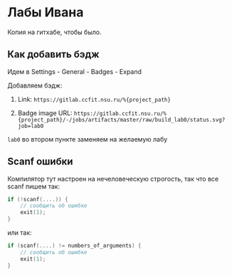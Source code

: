 # Лабы Ивана
Копия на гитхабе, чтобы было.

## Как добавить бэдж
Идем в Settings - General - Badges - Expand

Добавляем бэдж:

1. Link: `https://gitlab.ccfit.nsu.ru/%{project_path}`

2. Badge image URL: `https://gitlab.ccfit.nsu.ru/%{project_path}/-/jobs/artifacts/master/raw/build_lab0/status.svg?job=lab0`

`lab0` во втором пункте заменяем на желаемую лабу

## Scanf ошибки
Компилятор тут настроен на нечеловеческую строгость, так что все scanf пишем так:

```c
if (!scanf(....)) {
    // сообщить об ошибке
    exit(1);
}
```

или так:
```c
if (scanf(....) != numbers_of_arguments) {
    // сообщить об ошибке
    exit(1);
}
```

<!-- или даже так (я не проверял, но может работать):
```c
// В начале
#include<stdarg.h>

// Функция
int ec_scanf(const char *fmt, ...) {
    int rc;

    va_list args;
    va_start(args, fmt);
    rc = vscanf(fmt, args);
    va_end(args);

    if (!rc) {
        perror("Scanf error");
        exit(1);
    }

    return rc;
}
``` -->